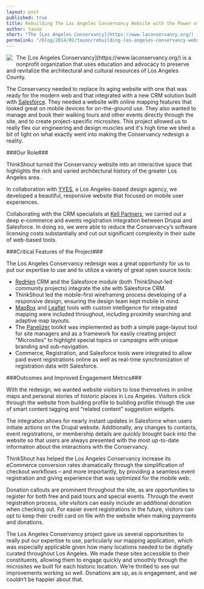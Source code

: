 ```yaml
---
layout: post
published: true
title: Rebuilding The Los Angeles Conservancy Website with the Power of Salesforce
author: tauno
short: "The [Los Angeles Conservancy](https://www.laconservancy.org/) is a nonprofit organization that uses education and advocacy to preserve and revitalize the architectural and cultural resources of Los Angeles County.\n\nThe Conservancy needed to replace its aging website with one that was ready for the modern web and that integrated with a new CRM solution built with Salesforce. They needed a website with online mapping features that looked great on mobile devices for on-the-ground use. They also wanted to manage and book their walking tours and other events directly through the site, and to create project-specific microsites. This project allowed us to really flex our engineering and design muscles and we thought it was high time we shed a bit of light on what exactly went into making the Conservancy redesign a reality.\n"
permalink: "/blog/2014/01/tauno/rebuilding-los-angeles-conservancy-website-power-salesforce"
---
```


<img src="https://www.laconservancy.org/profiles/la_conservancy/themes/custom/lac/logo.png" style="float:left; margin: 0 10px 10px 0" />
The [Los Angeles Conservancy](https://www.laconservancy.org/) is a nonprofit organization that uses education and advocacy to preserve and revitalize the architectural and cultural resources of Los Angeles County.

The Conservancy needed to replace its aging website with one that was ready for the modern web and that integrated with a new CRM solution built with [Salesforce](http://www.salesforce.com). They needed a website with online mapping features that looked great on mobile devices for on-the-ground use. They also wanted to manage and book their walking tours and other events directly through the site, and to create project-specific microsites. This project allowed us to really flex our engineering and design muscles and it's high time we shed a bit of light on what exactly went into making the Conservancy redesign a reality.

###Our Role###

ThinkShout turned the Conservancy website into an interactive space that highlights the rich and varied architectural history of the greater Los Angeles area.

In collaboration with [YYES](http://www.yyes.org), a Los Angeles-based design agency, we developed a beautiful, responsive website that focused on mobile user experiences.

Collaborating with the CRM specialists at [Kell Partners](http://www.kellpartners.com/), we carried out a deep e-commerce and events registration integration between Drupal and Salesforce. In doing so, we were able to reduce the Conservancy’s software licensing costs substantially and cut out significant complexity in their suite of web-based tools. 

###Critical Features of the Project###

The Los Angeles Conservancy redesign was a great opportunity for us to put our expertise to use and to utilize a variety of great open source tools:

* [RedHen](http://redhencrm.com/) CRM and the Salesforce module (both ThinkShout-led community projects) integrate the site with Salesforce CRM.
* ThinkShout led the mobile-first wireframing process developing of a responsive design, ensuring the design team kept mobile in mind.
* [MapBox](https://www.mapbox.com/) and [Leaflet](http://leafletjs.com/) tools with custom intelligence for integrated mapping were included throughout, including proximity searching and adaptive map layouts.
* The [Panelizer](https://drupal.org/project/panelizer) toolkit was implemented as both a simple page-layout tool for site managers and as a framework for easily creating project "Microsites" to highlight special topics or campaigns with unique branding and sub-navigation.
* Commerce, Registration, and Salesforce tools were integrated to allow paid event registrations online as well as real-time synchronization of registration data with Salesforce.

###Outcomes and Improved Engagement Metrics###

With the redesign, we wanted website visitors to lose themselves in online maps and personal stories of historic places in Los Angeles. Visitors click through the website from building profile to building profile through the use of smart content tagging and “related content” suggestion widgets.

The integration allows for nearly instant updates in Salesforce when users initiate actions on the Drupal website. Additionally, any changes to contacts, event registrations, or membership details are quickly brought back into the website so that users are always presented with the most up-to-date information about the interactions with the Conservancy. 

ThinkShout has helped the Los Angeles Conservancy increase its eCommerce conversion rates dramatically through the simplification of checkout workflows – and more importantly, by providing a seamless event registration and giving experience that was optimized for the mobile web.

Donation callouts are prominent throughout the site, as are opportunities to register for both free and paid tours and special events. Through the event registration process, site visitors can easily include an additional donation when checking out. For easier event registrations in the future, visitors can opt to keep their credit card on file with the website when making payments and donations.

The Los Angeles Conservancy project gave us several opportunities to really put our expertise to use, particularly our mapping application, which was especially applicable given how many locations needed to be digitally curated throughout Los Angeles. We made these sites accessible to their constituents, allowing them to engage quickly and smoothly through the microsites we built for each historic location. We’re thrilled to see our improvements working so well. Donations are up, as is engagement, and we couldn’t be happier about that.